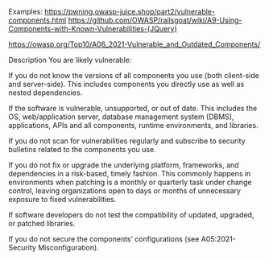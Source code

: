 Examples:
https://pwning.owasp-juice.shop/part2/vulnerable-components.html
https://github.com/OWASP/railsgoat/wiki/A9-Using-Components-with-Known-Vulnerabilities-(JQuery)


https://owasp.org/Top10/A06_2021-Vulnerable_and_Outdated_Components/

Description
You are likely vulnerable:

If you do not know the versions of all components you use (both client-side and server-side). This includes components you directly use as well as nested dependencies.

If the software is vulnerable, unsupported, or out of date. This includes the OS, web/application server, database management system (DBMS), applications, APIs and all components, runtime environments, and libraries.

If you do not scan for vulnerabilities regularly and subscribe to security bulletins related to the components you use.

If you do not fix or upgrade the underlying platform, frameworks, and dependencies in a risk-based, timely fashion. This commonly happens in environments when patching is a monthly or quarterly task under change control, leaving organizations open to days or months of unnecessary exposure to fixed vulnerabilities.

If software developers do not test the compatibility of updated, upgraded, or patched libraries.

If you do not secure the components’ configurations (see A05:2021-Security Misconfiguration).

